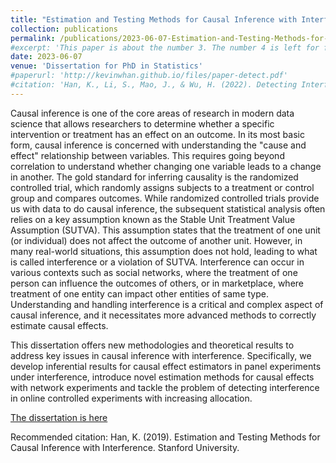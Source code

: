 ```yaml
---
title: "Estimation and Testing Methods for Causal Inference with Interference"
collection: publications
permalink: /publications/2023-06-07-Estimation-and-Testing-Methods-for-Causal-Inference-with-Interference
#excerpt: 'This paper is about the number 3. The number 4 is left for future work.'
date: 2023-06-07
venue: 'Dissertation for PhD in Statistics'
#paperurl: 'http://kevinwhan.github.io/files/paper-detect.pdf'
#citation: 'Han, K., Li, S., Mao, J., & Wu, H. (2022). Detecting Interference in A/B Testing with Increasing Allocation. arXiv preprint arXiv:2211.03262.'
---
```


Causal inference is one of the core areas of research in modern data science that allows researchers to determine whether a specific intervention or treatment has an effect on an outcome. In its most basic form, causal inference is concerned with understanding the "cause and effect" relationship between variables. This requires going beyond correlation to understand whether changing one variable leads to a change in another. The gold standard for inferring causality is the randomized controlled trial, which randomly assigns subjects to a treatment or control group and compares outcomes. While randomized controlled trials provide us with data to do causal inference, the subsequent statistical analysis often relies on a key assumption known as the Stable Unit Treatment Value Assumption (SUTVA). This assumption states that the treatment of one unit (or individual) does not affect the outcome of another unit. However, in many real-world situations, this assumption does not hold, leading to what is called interference or a violation of SUTVA. Interference can occur in various contexts such as social networks, where the treatment of one person can influence the outcomes of others, or in marketplace, where treatment of one entity can impact other entities of same type. Understanding and handling interference is a critical and complex aspect of causal inference, and it necessitates more advanced methods to correctly estimate causal effects.

This dissertation offers new methodologies and theoretical results to address key issues in causal inference with interference. Specifically, we develop inferential results for causal effect estimators in panel experiments under interference, introduce novel estimation methods for causal effects with network experiments and tackle the problem of detecting interference in online controlled experiments with increasing allocation.

[The dissertation is here](http://kevinwhan.github.io/files/Kevin_Han_Thesis.pdf)

Recommended citation: Han, K. (2019). Estimation and Testing Methods for Causal Inference with Interference. Stanford University.